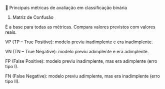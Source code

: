 🔹 Principais métricas de avaliação em classificação binária
1. Matriz de Confusão

É a base para todas as métricas.
Compara valores previstos com valores reais.

VP (TP – True Positive): modelo previu inadimplente e era inadimplente.

VN (TN – True Negative): modelo previu adimplente e era adimplente.

FP (False Positive): modelo previu inadimplente, mas era adimplente (erro tipo I).

FN (False Negative): modelo previu adimplente, mas era inadimplente (erro tipo II).